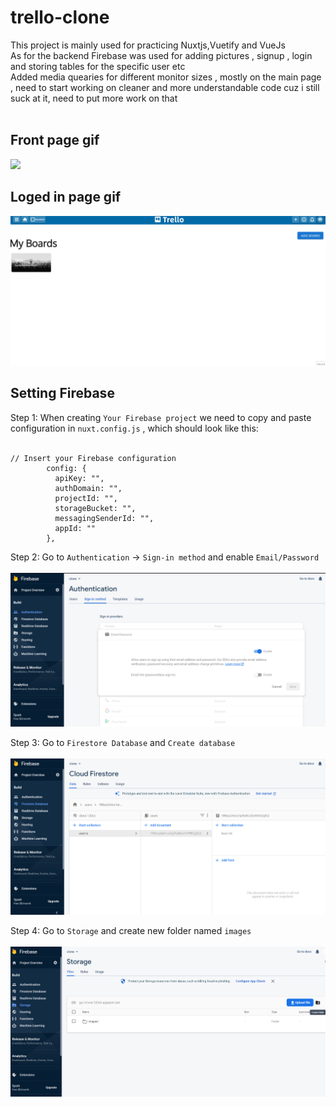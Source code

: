 # trello-clone
This project is mainly used for practicing Nuxtjs,Vuetify and VueJs <br>
As for the backend Firebase was used for adding pictures , signup , login and storing tables for the specific user etc <br>
Added media quearies for different monitor sizes , mostly on the main page , need to start working on cleaner and more understandable code cuz i still suck at it, need to put more work on that
<br><br>
## Front page gif
![](https://github.com/littlenines/trello-clone/blob/36c3215fadf4bc66053f61918bb95d935eb4bc42/trello1.gif)
## Loged in page gif
![](https://github.com/littlenines/trello-clone/blob/36c3215fadf4bc66053f61918bb95d935eb4bc42/trelloColor.gif)

## Setting Firebase
Step 1: When creating `Your Firebase project` we need to copy and paste configuration in `nuxt.config.js` , which should look like this: <br> <br>
```
// Insert your Firebase configuration
        config: {
          apiKey: "",
          authDomain: "",
          projectId: "",
          storageBucket: "",
          messagingSenderId: "",
          appId: ""
        },
```
Step 2: Go to `Authentication` -> `Sign-in method` and enable `Email/Password` <br> <br>
![](https://github.com/littlenines/trello-clone/blob/af45890d093f38bef2091414af53f989be85ed50/How%20it%20looks/email.png) <br>

Step 3: Go to `Firestore Database` and `Create database` <br> <br>
![](https://github.com/littlenines/trello-clone/blob/af45890d093f38bef2091414af53f989be85ed50/How%20it%20looks/base.png) <br>

Step 4: Go to `Storage` and create new folder named `images` <br> <br>
![](https://github.com/littlenines/trello-clone/blob/af45890d093f38bef2091414af53f989be85ed50/How%20it%20looks/storage.png)
